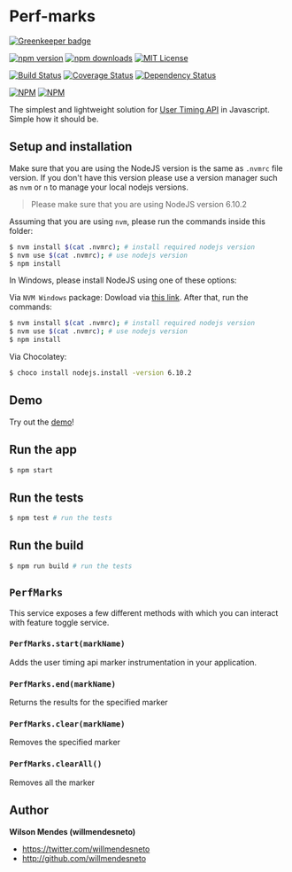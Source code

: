 # Perf-marks

[![Greenkeeper badge](https://badges.greenkeeper.io/willmendesneto/perf-marks.svg)](https://greenkeeper.io/)

[![npm version](https://badge.fury.io/js/perf-marks.svg)](http://badge.fury.io/js/perf-marks) [![npm downloads](https://img.shields.io/npm/dm/perf-marks.svg)](https://npmjs.org/perf-marks)
[![MIT License](https://img.shields.io/badge/license-MIT%20License-blue.svg?style=flat-square)](LICENSE)

[![Build Status](https://travis-ci.org/willmendesneto/perf-marks.svg?branch=master)](https://travis-ci.org/willmendesneto/perf-marks)
[![Coverage Status](https://coveralls.io/repos/willmendesneto/perf-marks/badge.svg?branch=master)](https://coveralls.io/r/willmendesneto/perf-marks?branch=master)
[![Dependency Status](https://david-dm.org/willmendesneto/perf-marks.svg)](https://david-dm.org/willmendesneto/perf-marks)

[![NPM](https://nodei.co/npm/perf-marks.png?downloads=true&downloadRank=true&stars=true)](https://npmjs.org/perf-marks)
[![NPM](https://nodei.co/npm-dl/perf-marks.png?height=3&months=3)](https://npmjs.org/perf-marks)

The simplest and lightweight solution for [User Timing API](https://developer.mozilla.org/en-US/docs/Web/API/User_Timing_API) in Javascript. Simple how it should be.

## Setup and installation

Make sure that you are using the NodeJS version is the same as `.nvmrc` file version. If you don't have this version please use a version manager such as `nvm` or `n` to manage your local nodejs versions.

> Please make sure that you are using NodeJS version 6.10.2

Assuming that you are using `nvm`, please run the commands inside this folder:

```bash
$ nvm install $(cat .nvmrc); # install required nodejs version
$ nvm use $(cat .nvmrc); # use nodejs version
$ npm install
```

In Windows, please install NodeJS using one of these options:

Via `NVM Windows` package: Dowload via [this link](https://github.com/coreybutler/nvm-windows). After that, run the commands:

```bash
$ nvm install $(cat .nvmrc); # install required nodejs version
$ nvm use $(cat .nvmrc); # use nodejs version
$ npm install
```

Via Chocolatey:

```bash
$ choco install nodejs.install -version 6.10.2
```

## Demo

Try out the [demo](https://github.com/willmendesneto/perf-marks/blob/master/demo/index.html)!

## Run the app

```bash
$ npm start
```

## Run the tests

```bash
$ npm test # run the tests
```

## Run the build

```bash
$ npm run build # run the tests
```

## `PerfMarks`

This service exposes a few different methods with which you can interact with feature toggle service.

### `PerfMarks.start(markName)`

Adds the user timing api marker instrumentation in your application.

### `PerfMarks.end(markName)`

Returns the results for the specified marker

### `PerfMarks.clear(markName)`

Removes the specified marker

### `PerfMarks.clearAll()`

Removes all the marker

## Author

**Wilson Mendes (willmendesneto)**

- <https://twitter.com/willmendesneto>
- <http://github.com/willmendesneto>
